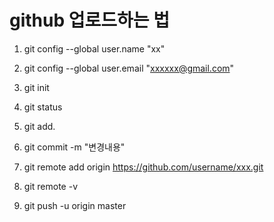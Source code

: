 # github 업로드하는 법

  1. git config --global user.name "xx"

  2. git config --global user.email "xxxxxx@gmail.com"

  3. git init

  4. git status

  5. git add.

  6. git commit -m "변경내용"

  7. git remote add origin https://github.com/username/xxx.git

  8. git remote -v

  9. git push -u origin master